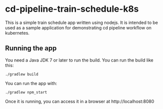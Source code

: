 # cd-pipeline-train-schedule-k8s

This is a simple train schedule app written using nodejs. It is intended to be used as a sample application for demonstrating cd pipeline workflow on kubernetes.

## Running the app

You need a Java JDK 7 or later to run the build. You can run the build like this:

    ./gradlew build

You can run the app with:

    ./gradlew npm_start

Once it is running, you can access it in a browser at http://localhost:8080
